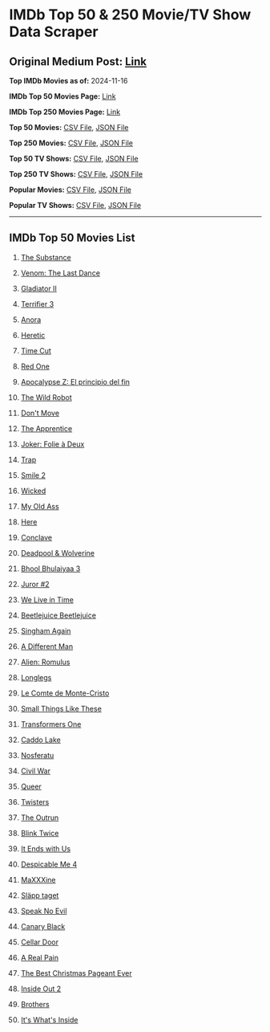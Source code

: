 # IMDb Top 50 & 250 Movie/TV Show Data Scraper

## Original Medium Post: [Link](https://medium.com/@nishantsahoo/which-movie-should-i-watch-5c83a3c0f5b1)

**Top IMDb Movies as of:** 2024-11-16

**IMDb Top 50 Movies Page:** [Link](https://www.imdb.com/search/title/?title_type=feature&release_date=2024-01-01,2024-12-31)

**IMDb Top 250 Movies Page:** [Link](https://www.imdb.com/chart/top/)

**Top 50 Movies:** [CSV File](/data/top50/movies.csv), [JSON File](/data/top50/movies.json)

**Top 250 Movies:** [CSV File](/data/top250/movies.csv), [JSON File](/data/top250/movies.json)

**Top 50 TV Shows:** [CSV File](/data/top50/shows.csv), [JSON File](/data/top50/shows.json)

**Top 250 TV Shows:** [CSV File](/data/top250/shows.csv), [JSON File](/data/top250/shows.json)

**Popular Movies:** [CSV File](/data/popular/movies.csv), [JSON File](/data/popular/movies.json)

**Popular TV Shows:** [CSV File](/data/popular/shows.csv), [JSON File](/data/popular/shows.json)

---

## IMDb Top 50 Movies List

1. [The Substance](https://www.imdb.com/title/tt17526714/)

2. [Venom: The Last Dance](https://www.imdb.com/title/tt16366836/)

3. [Gladiator II](https://www.imdb.com/title/tt9218128/)

4. [Terrifier 3](https://www.imdb.com/title/tt27911000/)

5. [Anora](https://www.imdb.com/title/tt28607951/)

6. [Heretic](https://www.imdb.com/title/tt28015403/)

7. [Time Cut](https://www.imdb.com/title/tt14857528/)

8. [Red One](https://www.imdb.com/title/tt14948432/)

9. [Apocalypse Z: El principio del fin](https://www.imdb.com/title/tt27599851/)

10. [The Wild Robot](https://www.imdb.com/title/tt29623480/)

11. [Don't Move](https://www.imdb.com/title/tt24807110/)

12. [The Apprentice](https://www.imdb.com/title/tt8368368/)

13. [Joker: Folie à Deux](https://www.imdb.com/title/tt11315808/)

14. [Trap](https://www.imdb.com/title/tt26753003/)

15. [Smile 2](https://www.imdb.com/title/tt29268110/)

16. [Wicked](https://www.imdb.com/title/tt1262426/)

17. [My Old Ass](https://www.imdb.com/title/tt18559464/)

18. [Here](https://www.imdb.com/title/tt18272208/)

19. [Conclave](https://www.imdb.com/title/tt20215234/)

20. [Deadpool & Wolverine](https://www.imdb.com/title/tt6263850/)

21. [Bhool Bhulaiyaa 3](https://www.imdb.com/title/tt26932223/)

22. [Juror #2](https://www.imdb.com/title/tt27403986/)

23. [We Live in Time](https://www.imdb.com/title/tt27131358/)

24. [Beetlejuice Beetlejuice](https://www.imdb.com/title/tt2049403/)

25. [Singham Again](https://www.imdb.com/title/tt11976134/)

26. [A Different Man](https://www.imdb.com/title/tt21097228/)

27. [Alien: Romulus](https://www.imdb.com/title/tt18412256/)

28. [Longlegs](https://www.imdb.com/title/tt23468450/)

29. [Le Comte de Monte-Cristo](https://www.imdb.com/title/tt26446278/)

30. [Small Things Like These](https://www.imdb.com/title/tt27196021/)

31. [Transformers One](https://www.imdb.com/title/tt8864596/)

32. [Caddo Lake](https://www.imdb.com/title/tt15552142/)

33. [Nosferatu](https://www.imdb.com/title/tt5040012/)

34. [Civil War](https://www.imdb.com/title/tt17279496/)

35. [Queer](https://www.imdb.com/title/tt24176060/)

36. [Twisters](https://www.imdb.com/title/tt12584954/)

37. [The Outrun](https://www.imdb.com/title/tt11687002/)

38. [Blink Twice](https://www.imdb.com/title/tt14858658/)

39. [It Ends with Us](https://www.imdb.com/title/tt10655524/)

40. [Despicable Me 4](https://www.imdb.com/title/tt7510222/)

41. [MaXXXine](https://www.imdb.com/title/tt22048412/)

42. [Släpp taget](https://www.imdb.com/title/tt27410895/)

43. [Speak No Evil](https://www.imdb.com/title/tt27534307/)

44. [Canary Black](https://www.imdb.com/title/tt20048582/)

45. [Cellar Door](https://www.imdb.com/title/tt11950888/)

46. [A Real Pain](https://www.imdb.com/title/tt21823606/)

47. [The Best Christmas Pageant Ever](https://www.imdb.com/title/tt2347285/)

48. [Inside Out 2](https://www.imdb.com/title/tt22022452/)

49. [Brothers](https://www.imdb.com/title/tt9860566/)

50. [It's What's Inside](https://www.imdb.com/title/tt14577874/)

